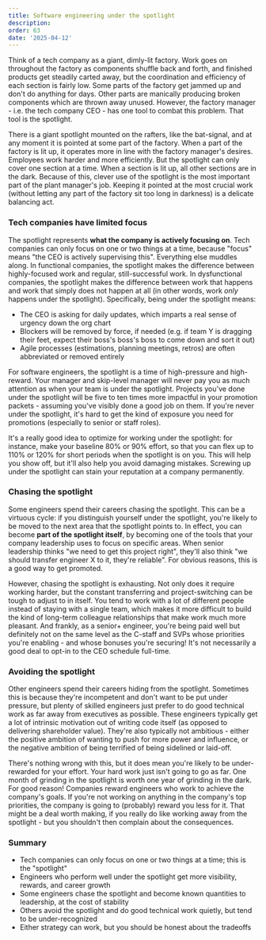 ```yaml
---
title: Software engineering under the spotlight
description: 
order: 63
date: '2025-04-12'
---
```


Think of a tech company as a giant, dimly-lit factory. Work goes on throughout the factory as components shuffle back and forth, and finished products get steadily carted away, but the coordination and efficiency of each section is fairly low. Some parts of the factory get jammed up and don't do anything for days. Other parts are manically producing broken components which are thrown away unused. However, the factory manager - i.e. the tech company CEO - has one tool to combat this problem. That tool is the spotlight.

There is a giant spotlight mounted on the rafters, like the bat-signal, and at any moment it is pointed at some part of the factory. When a part of the factory is lit up, it operates more in line with the factory manager's desires. Employees work harder and more efficiently. But the spotlight can only cover one section at a time. When a section is lit up, all other sections are in the dark. Because of this, clever use of the spotlight is the most important part of the plant manager's job. Keeping it pointed at the most crucial work (without letting any part of the factory sit too long in darkness) is a delicate balancing act.

### Tech companies have limited focus

The spotlight represents **what the company is actively focusing on**. Tech companies can only focus on one or two things at a time, because "focus" means "the CEO is actively supervising this". Everything else muddles along. In functional companies, the spotlight makes the difference between highly-focused work and regular, still-successful work. In dysfunctional companies, the spotlight makes the difference between work that happens and work that simply does not happen at all (in other words, work _only_ happens under the spotlight). Specifically, being under the spotlight means:

* The CEO is asking for daily updates, which imparts a real sense of urgency down the org chart
* Blockers will be removed by force, if needed (e.g. if team Y is dragging their feet, expect their boss's boss's boss to come down and sort it out)
* Agile processes (estimations, planning meetings, retros) are often abbreviated or removed entirely

For software engineers, the spotlight is a time of high-pressure and high-reward. Your manager and skip-level manager will never pay you as much attention as when your team is under the spotlight. Projects you've done under the spotlight will be five to ten times more impactful in your promotion packets - assuming you've visibly done a good job on them. If you're never under the spotlight, it's hard to get the kind of exposure you need for promotions (especially to senior or staff roles).

It's a really good idea to optimize for working under the spotlight: for instance, make your baseline 80% or 90% effort, so that you can flex up to 110% or 120% for short periods when the spotlight is on you. This will help you show off, but it'll also help you avoid damaging mistakes. Screwing up under the spotlight can stain your reputation at a company permanently.

### Chasing the spotlight

Some engineers spend their careers chasing the spotlight. This can be a virtuous cycle: if you distinguish yourself under the spotlight, you're likely to be moved to the next area that the spotlight points to. In effect, you can become **part of the spotlight itself**, by becoming one of the tools that your company leadership uses to focus on specific areas. When senior leadership thinks "we need to get this project right", they'll also think "we should transfer engineer X to it, they're reliable". For obvious reasons, this is a good way to get promoted.

However, chasing the spotlight is exhausting. Not only does it require working harder, but the constant transferring and project-switching can be tough to adjust to in itself. You tend to work with a lot of different people instead of staying with a single team, which makes it more difficult to build the kind of long-term colleague relationships that make work much more pleasant. And frankly, as a senior+ engineer, you're being paid well but definitely not on the same level as the C-staff and SVPs whose priorities you're enabling - and whose bonuses you're securing! It's not necessarily a good deal to opt-in to the CEO schedule full-time.

### Avoiding the spotlight

Other engineers spend their careers hiding from the spotlight. Sometimes this is because they're incompetent and don't want to be put under pressure, but plenty of skilled engineers just prefer to do good technical work as far away from executives as possible. These engineers typically get a lot of intrinsic motivation out of writing code itself (as opposed to delivering shareholder value). They're also typically not ambitious - either the positive ambition of wanting to push for more power and influence, or the negative ambition of being terrified of being sidelined or laid-off.

There's nothing wrong with this, but it does mean you're likely to be under-rewarded for your effort. Your hard work just isn't going to go as far. One month of grinding in the spotlight is worth one year of grinding in the dark. For good reason! Companies reward engineers who work to achieve the company's goals. If you're not working on anything in the company's top priorities, the company is going to (probably) reward you less for it. That might be a deal worth making, if you really do like working away from the spotlight - but you shouldn't then complain about the consequences.

### Summary

- Tech companies can only focus on one or two things at a time; this is the "spotlight"
- Engineers who perform well under the spotlight get more visibility, rewards, and career growth
- Some engineers chase the spotlight and become known quantities to leadership, at the cost of stability
- Others avoid the spotlight and do good technical work quietly, but tend to be under-recognized
- Either strategy can work, but you should be honest about the tradeoffs